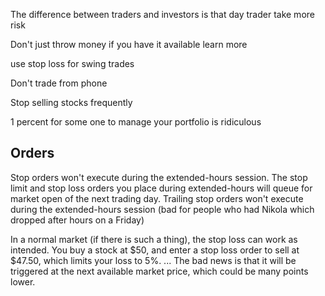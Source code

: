 The difference between traders and investors is that day trader take more risk  
  
Don't just throw money if you have it available learn more


use stop loss for swing trades  
  
Don't trade from phone  
  
Stop selling stocks frequently  
  
1 percent for some one to manage your portfolio is ridiculous


## Orders
Stop orders won't execute during the extended-hours session. The stop limit and stop loss orders you place during extended-hours will queue for market open of the next trading day. Trailing stop orders won't execute during the extended-hours session (bad for people who had Nikola which dropped after hours on a Friday)  
  
In a normal market (if there is such a thing), the stop loss can work as intended. You buy a stock at $50, and enter a stop loss order to sell at $47.50, which limits your loss to 5%. ... The bad news is that it will be triggered at the next available market price, which could be many points lower.